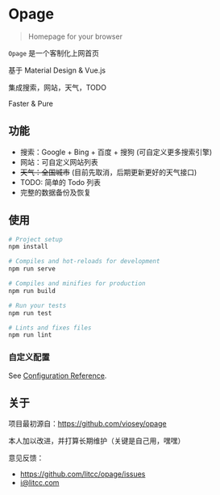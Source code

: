 # Opage

> Homepage for your browser

`Opage` 是一个客制化上网首页

基于 Material Design & Vue.js

集成搜索，网站，天气，TODO

Faster & Pure

## 功能   

- 搜索：Google + Bing + 百度 + 搜狗  (可自定义更多搜索引擎)
- 网站：可自定义网站列表
- ~~天气：全国城市~~ (目前先取消，后期更新更好的天气接口)
- TODO: 简单的 Todo 列表
- 完整的数据备份及恢复

## 使用

```bash
# Project setup
npm install

# Compiles and hot-reloads for development
npm run serve

# Compiles and minifies for production
npm run build

# Run your tests
npm run test

# Lints and fixes files
npm run lint

```

### 自定义配置
See [Configuration Reference](https://cli.vuejs.org/config/).

## 关于

项目最初源自：https://github.com/viosey/opage

本人加以改进，并打算长期维护（关键是自己用，嘿嘿）



意见反馈：
- https://github.com/litcc/opage/issues
- [i@litcc.com](mailto:i@litcc.com)





